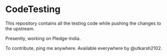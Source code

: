 # CodeTesting
<This is a junk repo>

This repository contains all the testing code while pushing the changes to the upstream.

Presently, working on Pledge-India.

To contribute, ping me anywhere. Available everywhere by @utkarsh2102.
